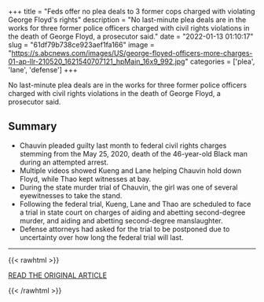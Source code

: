 +++
title = "Feds offer no plea deals to 3 former cops charged with violating George Floyd's rights"
description = "No last-minute plea deals are in the works for three former police officers charged with civil rights violations in the death of George Floyd, a prosecutor said."
date = "2022-01-13 01:10:17"
slug = "61df79b738ce923aef1fa166"
image = "https://s.abcnews.com/images/US/george-floyed-officers-more-charges-01-ap-llr-210520_1621540707121_hpMain_16x9_992.jpg"
categories = ['plea', 'lane', 'defense']
+++

No last-minute plea deals are in the works for three former police officers charged with civil rights violations in the death of George Floyd, a prosecutor said.

## Summary

- Chauvin pleaded guilty last month to federal civil rights charges stemming from the May 25, 2020, death of the 46-year-old Black man during an attempted arrest.
- Multiple videos showed Kueng and Lane helping Chauvin hold down Floyd, while Thao kept witnesses at bay.
- During the state murder trial of Chauvin, the girl was one of several eyewitnesses to take the stand.
- Following the federal trial, Kueng, Lane and Thao are scheduled to face a trial in state court on charges of aiding and abetting second-degree murder, and aiding and abetting second-degree manslaughter.
- Defense attorneys had asked for the trial to be postponed due to uncertainty over how long the federal trial will last.

---

{{< rawhtml >}}
  <p class="article-category">
    <a target="_blank" href="https://abcnews.go.com/US/feds-offer-plea-deals-cops-charged-violating-george/story?id=82221061">READ THE ORIGINAL ARTICLE</a>
  </p>
{{< /rawhtml >}}
